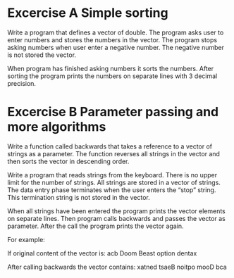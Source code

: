 # Excercise A Simple sorting

Write a program that defines a vector of double. The program asks user to enter numbers
and stores the numbers in the vector. The program stops asking numbers when user enter
a negative number. The negative number is not stored the vector.

When program has finished asking numbers it sorts the numbers. After sorting the
program prints the numbers on separate lines with 3 decimal precision.

# Excercise B Parameter passing and more algorithms

Write a function called backwards that takes a reference to a vector of strings as a
parameter. The function reverses all strings in the vector and then sorts the vector in
descending order. 

Write a program that reads strings from the keyboard. There is no upper limit for the
number of strings. All strings are stored in a vector of strings. The data entry phase
terminates when the user enters the “stop” string. This termination string is not stored in
the vector.

When all strings have been entered the program prints the vector elements on separate
lines. Then program calls backwards and passes the vector as parameter. After the call the
program prints the vector again.

For example:

If original content of the vector is:
acb
Doom
Beast
option
dentax

After calling backwards the vector contains:
xatned
tsaeB
noitpo
mooD
bca